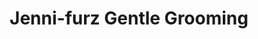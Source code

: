 ---
title: "Jenni-furz Gentle Grooming"
url: /welland/jenni-furz-gentle-grooming/
shop: pet grooming
---